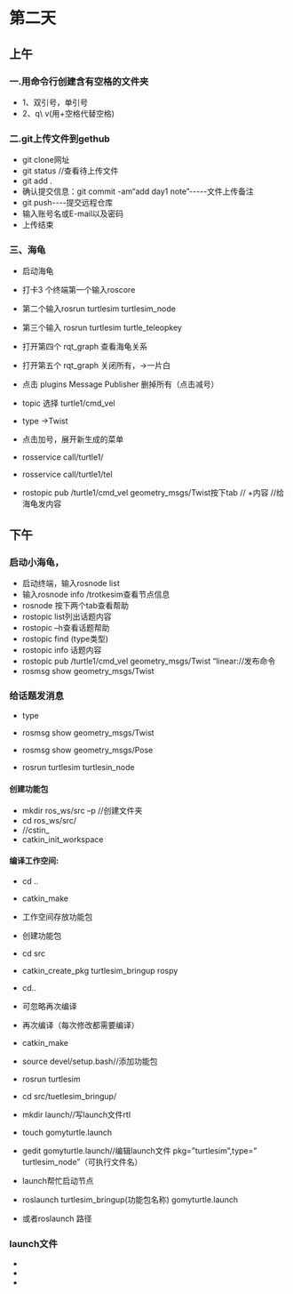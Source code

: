 # 第二天
## 上午
### 一.用命令行创建含有空格的文件夹
*	1、双引号，单引号
*	2、q\ v(用\+空格代替空格)
### 二.git上传文件到gethub
* git clone网址
* git status //查看待上传文件
* git add .
* 确认提交信息：git commit -am“add day1 note”-----文件上传备注
* git push----提交远程仓库
* 输入账号名或E-mail以及密码
* 上传结束
### 三、海龟
* 启动海龟
* 打卡3 个终端第一个输入roscore
* 第二个输入rosrun 	 turtlesim 	turtlesim_node

* 第三个输入 rosrun turtlesim turtle_teleopkey
* 打开第四个 rqt_graph 查看海龟关系
* 打开第五个 rqt_graph 关闭所有，->一片白
* 点击 plugins Message Publisher 删掉所有（点击减号）
* topic  选择 turtle1/cmd_vel
* type ->Twist
* 点击加号，展开新生成的菜单

* rosservice call/turtle1/
* rosservice call/turtle1/tel


* rostopic pub /turtle1/cmd_vel geometry_msgs/Twist按下tab     //  +内容  //给海龟发内容



## 下午
### 启动小海龟，
* 启动终端，输入rosnode list
* 输入rosnode info /trotkesim查看节点信息
* rosnode 按下两个tab查看帮助
* rostopic list列出话题内容
* rostopic –h查看话题帮助
* rostopic find (type类型)
* rostopic info 话题内容
* rostopic pub /turtle1/cmd_vel geometry_msgs/Twist “linear://发布命令
* rosmsg show geometry_msgs/Twist







### 给话题发消息
* type

* rosmsg show geometry_msgs/Twist 
* rosmsg show geometry_msgs/Pose


* rosrun turtlesim turtlesin_node
#### 创建功能包


* mkdir ros_ws/src –p   //创建文件夹
* cd ros_ws/src/
* //cstin_
* catkin_init_workspace
#### 编译工作空间:
* cd ..
* catkin_make
* 工作空间存放功能包
* 创建功能包
* cd src
* catkin_create_pkg turtlesim_bringup rospy

* cd..
* 可忽略再次编译
* 再次编译（每次修改都需要编译）
* catkin_make
* source devel/setup.bash//添加功能包
* rosrun turtlesim
* cd src/tuetlesim_bringup/


* mkdir launch//写launch文件rtl
* touch gomyturtle.launch
* gedit gomyturtle.launch//编辑launch文件  pkg=”turtlesim”,type=” turtlesim_node”（可执行文件名）
* launch帮忙启动节点
* roslaunch turtlesim_bringup(功能包名称) gomyturtle.launch
* 或者roslaunch 路径


### launch文件
* <launch>
* <node  name=”zwbz”  pkg=”turtlesim”  type=”turtlesim_node”  />	
* </launch>
